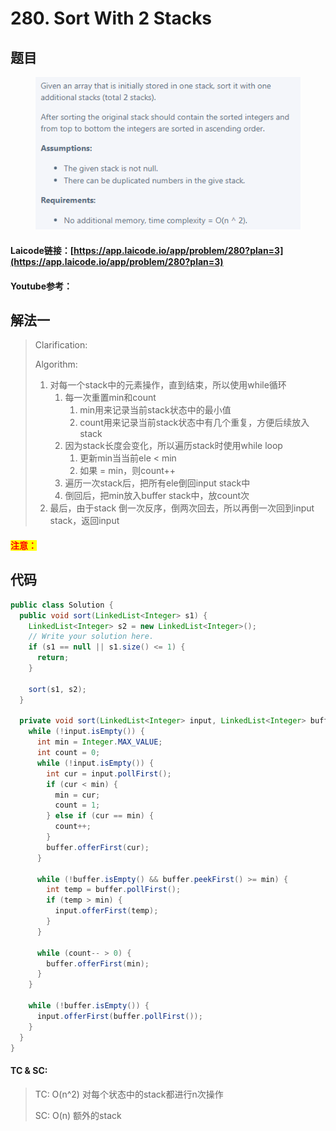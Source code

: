 # 280. Sort With 2 Stacks

## 题目

<figure><img src="../../.gitbook/assets/image (6) (2) (1) (1).png" alt=""><figcaption></figcaption></figure>

#### Laicode链接：[https://app.laicode.io/app/problem/280?plan=3](https://app.laicode.io/app/problem/280?plan=3)

#### Youtube参考：

## 解法一

> Clarification:&#x20;
>
> Algorithm:&#x20;
>
> 1. 对每一个stack中的元素操作，直到结束，所以使用while循环
>    1. 每一次重置min和count
>       1. min用来记录当前stack状态中的最小值
>       2. count用来记录当前stack状态中有几个重复，方便后续放入stack
>    2. 因为stack长度会变化，所以遍历stack时使用while loop
>       1. 更新min当当前ele < min
>       2. 如果 = min，则count++
>    3. 遍历一次stack后，把所有ele倒回input stack中
>    4. 倒回后，把min放入buffer stack中，放count次
> 2. 最后，由于stack 倒一次反序，倒两次回去，所以再倒一次回到input stack，返回input

#### <mark style="color:red;">注意：</mark>

## 代码

```java
public class Solution {
  public void sort(LinkedList<Integer> s1) {
    LinkedList<Integer> s2 = new LinkedList<Integer>();
    // Write your solution here.
    if (s1 == null || s1.size() <= 1) {
      return;
    }

    sort(s1, s2);
  }

  private void sort(LinkedList<Integer> input, LinkedList<Integer> buffer) {
    while (!input.isEmpty()) {
      int min = Integer.MAX_VALUE;
      int count = 0;
      while (!input.isEmpty()) {
        int cur = input.pollFirst();
        if (cur < min) {
          min = cur;
          count = 1;
        } else if (cur == min) {
          count++;
        }
        buffer.offerFirst(cur);
      }

      while (!buffer.isEmpty() && buffer.peekFirst() >= min) {
        int temp = buffer.pollFirst();
        if (temp > min) {
          input.offerFirst(temp);
        }
      }

      while (count-- > 0) {
        buffer.offerFirst(min);
      }
    }

    while (!buffer.isEmpty()) {
      input.offerFirst(buffer.pollFirst());
    }
  }
}
```

#### TC & SC:&#x20;

> TC: O(n^2) 对每个状态中的stack都进行n次操作
>
> SC: O(n) 额外的stack
